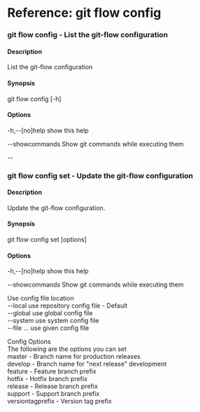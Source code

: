 # Reference: git flow config

### git flow config - List the git-flow configuration

#### Description
 List the git-flow configuration

#### Synopsis
git flow config [-h]

#### Options
-h,--[no]help
show this help

--showcommands
Show git commands while executing them

--

### git flow config set - Update the git-flow configuration

#### Description
Update the git-flow configuration.

#### Synopsis
git flow config set [options] <config-option> <config-value> 

#### Options
-h,--[no]help
show this help

--showcommands
Show git commands while executing them

Use config file location    
--local      use repository config file - Default    
--global     use global config file    
--system     use system config file    
--file ...   use given config file    

Config Options    
The following are the options you can set    
master				- Branch name for production releases    
develop				- Branch name for "next release" development    
feature				- Feature branch prefix    
hotfix				- Hotfix branch prefix    
release				- Release branch prefix    
support				- Support branch prefix    
versiontagprefix	- Version tag prefix    